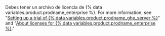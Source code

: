 Debes tener un archivo de licencia de {% data variables.product.prodname_enterprise %}. For more information, see "[Setting up a trial of {% data variables.product.prodname_ghe_server %}](/get-started/signing-up-for-github/setting-up-a-trial-of-github-enterprise-server#setting-up-your-trial-of-github-enterprise-server)" and "[About licenses for {% data variables.product.prodname_enterprise %}](/billing/managing-your-license-for-github-enterprise/about-licenses-for-github-enterprise)."
